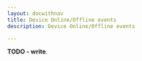 ```yaml
---
layout: docwithnav
title: Device Online/Offline events
description: Device Online/Offline events

---
```


**TODO - write**.